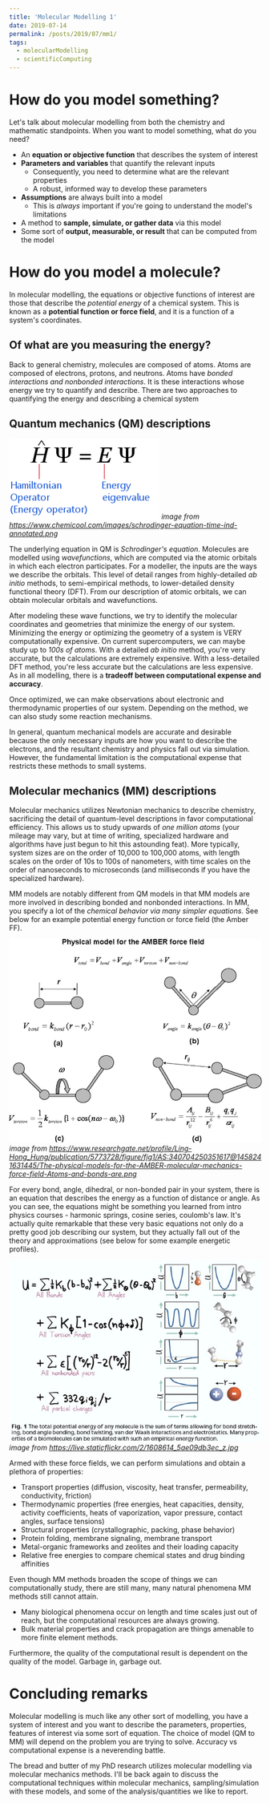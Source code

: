 ```yaml
---
title: 'Molecular Modelling 1'
date: 2019-07-14
permalink: /posts/2019/07/mm1/
tags:
  - molecularModelling
  - scientificComputing
---
```



How do you model something?
============================
Let's talk about molecular modelling from both the chemistry and mathematic
standpoints. When you want to model something, what do you need?

* An **equation or objective function** that describes the system of interest
* **Parameters and variables** that quantify the relevant inputs
    * Consequently, you need to determine what are the relevant properties
    * A robust, informed way to develop these parameters
* **Assumptions** are always built into a model
    * This is *always* important if you're going to understand the model's
    limitations
* A method to **sample, simulate, or gather data** via this model
* Some sort of **output, measurable, or result** that can be computed from the model


How do you model a molecule?
============================
In molecular modelling, the equations or objective functions of interest
are those that describe the *potential energy* of a chemical system. 
This is known as a **potential function or force field**, and it is a
function of a system's coordinates.

Of what are you measuring the energy?
------------------------------------
Back to general chemistry, molecules are composed of atoms. Atoms are composed
of electrons, protons, and neutrons. 
Atoms have *bonded interactions and nonbonded interactions*. 
It is these interactions whose energy we try to quantify and describe.
There are two approaches to quantifying the energy and describing a chemical
system

Quantum mechanics (QM) descriptions
-------------------------------
![Schrodinger's equation][schrodinger-eqn]
*image from https://www.chemicool.com/images/schrodinger-equation-time-ind-annotated.png*

The underlying equation in QM is *Schrodinger's equation*.
Molecules are modelled using *wavefunctions*, which are computed via the
atomic orbitals in which each electron participates.
For a modeller, the inputs are the ways we describe the orbitals. This level 
of detail ranges from highly-detailed *ab initio* methods, to semi-empirical methods, 
to lower-detailed density functional theory (DFT). From our description of
atomic orbitals, we can obtain molecular orbitals and wavefunctions.

After modeling these wave functions, we try to identify the molecular 
coordinates and geometries that minimize the energy of our system.
Minimizing the energy or optimizing the geometry of a system is 
VERY computationally expensive. On current supercomputers, we can maybe
study up to *100s of atoms*. With a detailed *ab initio* method, you're very
accurate, but the calculations are extremely expensive. With a less-detailed
DFT method, you're less accurate but the calculations are less expensive.
As in all modelling, there is a **tradeoff between computational expense and 
accuracy**.

Once optimized, we can make observations about electronic
and thermodynamic properties of our system. Depending on the method,
we can also study some reaction mechanisms.

In general, quantum mechanical models are accurate and desirable
because the only necessary inputs are how you want to describe the electrons,
and the resultant chemistry and physics fall out via simulation.
However, the fundamental limitation is the computational expense that restricts
these methods to small systems.

Molecular mechanics (MM) descriptions
--------------------------------
Molecular mechanics utilizes Newtonian mechanics to describe chemistry, sacrificing
the detail of quantum-level descriptions in favor computational efficiency. 
This allows us to study upwards of *one million atoms* (your mileage may vary,
but at time of writing, specialized hardware and algorithms have just begun to 
hit this astounding
feat). More typically, system sizes are on the order of 10,000 to 100,000 atoms, with 
length scales on the order of 10s to 100s of nanometers, with time scales
on the order of nanoseconds to microseconds (and milliseconds if you have the 
specialized hardware).

MM models are notably different from QM models in that MM models are more involved
in describing bonded and nonbonded interactions. In MM, you specify a lot of the
*chemical behavior via many simpler equations*. See below for an example
potential energy function or force field (the Amber FF).

![Amber FF][amber-ff] *image from https://www.researchgate.net/profile/Ling-Hong_Hung/publication/5773728/figure/fig1/AS:340704250351617@1458241631445/The-physical-models-for-the-AMBER-molecular-mechanics-force-field-Atoms-and-bonds-are.png*

For every bond, angle, dihedral, or non-bonded pair in your system, there is an
equation that describes the energy as a function of distance or angle.
As you can see, the equations might be something you learned from intro physics
courses - harmonic springs, cosine series, coulomb's law. 
It's actually quite remarkable that these very basic equations
not only do a pretty good job describing our system, but they actually
fall out of the theory and approximations (see below for some example
energetic profiles).

![Energy Profile][energy-profile] *image from https://live.staticflickr.com/2/1608614_5ae09db3ec_z.jpg*

Armed with these force fields, we can perform simulations and obtain a 
plethora of properties:

* Transport properties (diffusion, viscosity, heat transfer, 
permeability, conductivity, friction)
* Thermodynamic properties (free energies, heat capacities, density, 
activity coefficients, heats of vaporization, vapor pressure, contact angles,
surface tensions)
* Structural properties (crystallographic, packing, phase behavior)
* Protein folding, membrane signaling, membrane transport
* Metal-organic frameworks and zeolites and their loading capacity
* Relative free energies to compare chemical states and drug binding affinities

Even though MM methods broaden the scope of things we can computationally study,
there are still many, many natural phenomena MM methods still cannot attain.

* Many biological phenomena occur on length and time scales just out of reach, but 
the computational resources are always growing.
* Bulk material properties and crack propagation are things amenable to 
more finite element methods.

Furthermore, the quality of the computational result is dependent
on the quality of the model. Garbage in, garbage out.

Concluding remarks
=================
Molecular modelling is much like any other sort of modelling, you have
a system of interest and you want to describe the parameters, properties, features
of interest via some sort of equation. The choice of model (QM to MM) will
depend on the problem you are trying to solve. Accuracy vs computational expense
is a neverending battle.

The bread and butter of my PhD research utilizes molecular modelling via 
molecular mechanics methods. I'll be back again to discuss the computational
techniques within molecular mechanics, sampling/simulation with these models,
and some of the analysis/quantities we like to report.

[schrodinger-eqn]: /images/schrodinger-eqn.png
[amber-ff]: /images/amber-ff.png
[energy-profile]: /images/energy-profile.jpg
